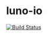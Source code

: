 # luno-io	

  [![Build Status](https://img.shields.io/circleci/project/github/Rellum/luno-io.svg?style=flat-square)](https://circleci.com/gh/Rellum/luno-io)